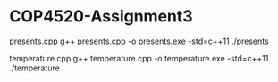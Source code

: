 # COP4520-Assignment3

presents.cpp
g++ presents.cpp -o presents.exe -std=c++11
./presents

temperature.cpp
g++ temperature.cpp -o temperature.exe -std=c++11
./temperature